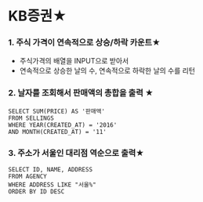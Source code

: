 # KB증권★

### 1. 주식 가격이 연속적으로 상승/하락 카운트★

- 주식가격의 배열을 INPUT으로 받아서
- 연속적으로 상승한 날의 수, 연속적으로 하락한 날의 수를 리턴



### 2. 날자를 조회해서 판매액의 총합을 출력 ★

```MYSQL
SELECT SUM(PRICE) AS '판매액'
FROM SELLINGS
WHERE YEAR(CREATED_AT) = '2016'
AND MONTH(CREATED_AT) = '11'
```



### 3. 주소가 서울인 대리점 역순으로 출력★

```mysql
SELECT ID, NAME, ADDRESS 
FROM AGENCY
WHERE ADDRESS LIKE "서울%"
ORDER BY ID DESC
```

